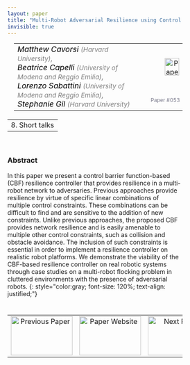 ```yaml
---
layout: paper
title: "Multi-Robot Adversarial Resilience using Control Barrier Functions"
invisible: true
---
```

<head>
<style>
* {
  box-sizing: border-box;
}

#myInput {
  background-position: 10px 10px;
  background-repeat: no-repeat;
  width: 100%;
  font-size: 100%;
  padding: 12px 20px 12px 40px;
  border: 1px solid #ddd;
  margin-bottom: 12px;
}

#myTable, #myTableA {
  border-collapse: collapse;
  width: 100%;
  border: 1px solid #ddd;
  font-size: 100%;
}

#myTable th, #myTable td, #myTableA th, #myTableA td {
  text-align: left;
  padding: 12px;
}

#myTable tr, #myTableA tr {
  border-bottom: 1px solid #ddd;
}

#myTable tr.header, #myTable tr:hover, #myTableA tr.header, #myTableA tr:hover {
  background-color: #f1f1f1;
}


#eventcounter1 a {
    font-size: 12px;
    color: #ffffff;
    display: block;
}

#eventcounter1 a:hover {
    text-decoration: none;
}

#eventcounter2 a {
    font-size: 12px;
    color: #ffffff;
    display: block;
}

#eventcounter2 a:hover {
    text-decoration: none;
}

</style>
</head>

<table width = "95%" style="padding-left: 15px; margin-left: auto; margin-right: 10px;">
<tr><td style = "vertical-align: top; padding-right: 25px;" rowspan="2">
<span style="color:black; font-size: 110%;"><i>
Matthew Cavorsi <span style="color:gray; font-size: 85%">(Harvard University)</span><span style="color:gray; font-size: 100%">,</span><br>
Beatrice Capelli <span style="color:gray; font-size: 85%">(University of Modena and Reggio Emilia)</span><span style="color:gray; font-size: 100%">,</span><br>
Lorenzo Sabattini <span style="color:gray; font-size: 85%">(University of Modena and Reggio Emilia)</span><span style="color:gray; font-size: 100%">,</span><br>
Stephanie Gil <span style="color:gray; font-size: 85%">(Harvard University)</span>
</i></span>
</td>

<td style="text-align: right;"><a href="http://www.roboticsproceedings.org/rss18/p053.pdf"><img src="{{ site.baseurl }}/images/paper_link.png" alt="Paper Website" width = "33"  height = "40"/></a><br></td>
</tr>
<tr>
<td style="color:#777789; text-align:right; font-size: 75%; margin-right:10px;">Paper&nbsp;#053</td>
</tr>
</table>

<table width="80%" style="margin-top: 20px; margin-left: auto; margin-right: auto;">
  <tr>
    <td style="text-align:center;">8. Short talks</td>
  </tr>
</table>
<br>


### Abstract
In this paper we present a control barrier function-based (CBF) resilience controller that provides resilience in a multi-robot network to adversaries. Previous approaches provide resilience by virtue of specific linear combinations of multiple control constraints. These combinations can be difficult to find and are sensitive to the addition of new constraints. Unlike previous approaches, the proposed CBF provides network resilience and is easily amenable to multiple other control constraints, such as collision and obstacle avoidance. The inclusion of such constraints is essential in order to implement a resilience controller on realistic robot platforms. We demonstrate the viability of the CBF-based resilience controller on real robotic systems through case studies on a multi-robot flocking problem in cluttered environments with the presence of adversarial robots.
{: style="color:gray; font-size: 120%; text-align: justified;"}


<table width="100%" style="margin-top:40px;">
<tr>
    <td style="width: 30%; text-align: center;"><a href="{{ site.baseurl }}/program/papers/052/">
<img src="{{ site.baseurl }}/images/previous_paper_icon.png"
       alt="Previous Paper" width = "142"  height = "90"/> 
</a> </td>
<td style="text-align: center;"><a href="{{ site.baseurl }}/program/papers">
<img src="{{ site.baseurl }}/images/overview_icon.png"
       alt="Paper Website" width = "142"  height = "90"/> 
</a> </td>
    <td style="width: 30%; text-align: center;"><a href="{{ site.baseurl }}/program/papers/054/">
    <img src="{{ site.baseurl }}/images/next_paper_icon.png"
        alt="Next Paper" width = "142"  height = "90"/>
    </a></td>
</tr>
</table>
